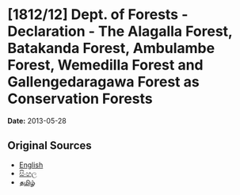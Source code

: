 # [1812/12] Dept. of Forests - Declaration - The Alagalla Forest, Batakanda Forest, Ambulambe Forest, Wemedilla Forest and Gallengedaragawa Forest as Conservation Forests

**Date:** 2013-05-28

## Original Sources

- [English](https://documents.gov.lk/view/extra-gazettes/2013/5/1812-12_E.pdf)
- [සිංහල](https://documents.gov.lk/view/extra-gazettes/2013/5/1812-12_S.pdf)
- [தமிழ்](https://documents.gov.lk/view/extra-gazettes/2013/5/1812-12_T.pdf)
